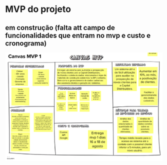 # MVP do projeto

## em construção (falta att campo de funcionalidades que entram no mvp e custo e cronograma)
<img src="./imagens/MVP.png" style="width:2000px;">